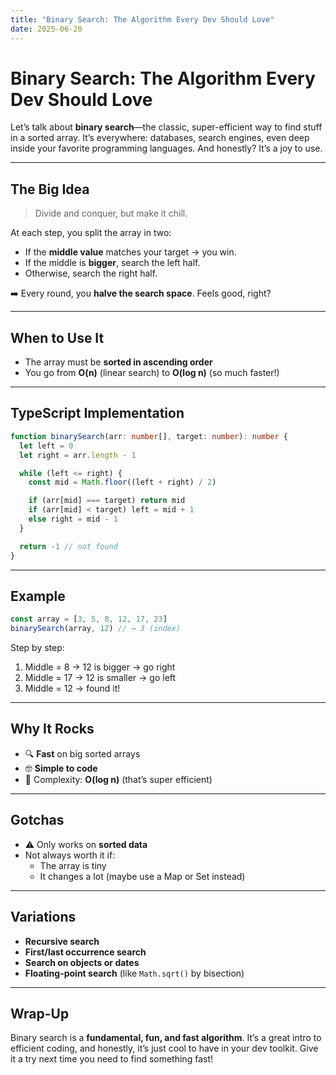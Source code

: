 ```yaml
---
title: "Binary Search: The Algorithm Every Dev Should Love"
date: 2025-06-20
---
```


# Binary Search: The Algorithm Every Dev Should Love

Let’s talk about **binary search**—the classic, super-efficient way to find stuff in a sorted array. It’s everywhere: databases, search engines, even deep inside your favorite programming languages. And honestly? It’s a joy to use.

---

## The Big Idea

> Divide and conquer, but make it chill.

At each step, you split the array in two:

- If the **middle value** matches your target → you win.
- If the middle is **bigger**, search the left half.
- Otherwise, search the right half.

➡️ Every round, you **halve the search space**. Feels good, right?

---

## When to Use It

- The array must be **sorted in ascending order**
- You go from **O(n)** (linear search) to **O(log n)** (so much faster!)

---

## TypeScript Implementation

```ts
function binarySearch(arr: number[], target: number): number {
  let left = 0
  let right = arr.length - 1

  while (left <= right) {
    const mid = Math.floor((left + right) / 2)

    if (arr[mid] === target) return mid
    if (arr[mid] < target) left = mid + 1
    else right = mid - 1
  }

  return -1 // not found
}
```

---

## Example

```ts
const array = [3, 5, 8, 12, 17, 23]
binarySearch(array, 12) // → 3 (index)
```

Step by step:

1. Middle = 8 → 12 is bigger → go right
2. Middle = 17 → 12 is smaller → go left
3. Middle = 12 → found it!

---

## Why It Rocks

* 🔍 **Fast** on big sorted arrays
* 🤓 **Simple to code**
* 🧠 Complexity: **O(log n)** (that’s super efficient)

---

## Gotchas

* ⚠️ Only works on **sorted data**
* Not always worth it if:
  * The array is tiny
  * It changes a lot (maybe use a Map or Set instead)

---

## Variations

* **Recursive search**
* **First/last occurrence search**
* **Search on objects or dates**
* **Floating-point search** (like `Math.sqrt()` by bisection)

---

## Wrap-Up

Binary search is a **fundamental, fun, and fast algorithm**. It’s a great intro to efficient coding, and honestly, it’s just cool to have in your dev toolkit. Give it a try next time you need to find something fast!
